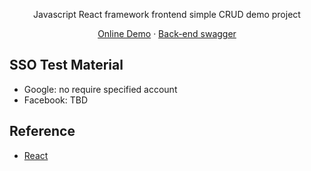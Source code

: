 <p align="center"> Javascript React framework frontend simple CRUD demo project</p>

<p align="center">
    <a href="https://node-js-demo.azxcvba99.net/" target="blank">Online Demo</a>
    ·
     <a href="https://node-js-demo-api.azxcvba99.net/swagger" target="blank">Back-end swagger</a>
</p>

## SSO Test Material
- Google: 
    no require specified account
- Facebook:
     TBD

## Reference
- [React](https://reactjs.org/)
